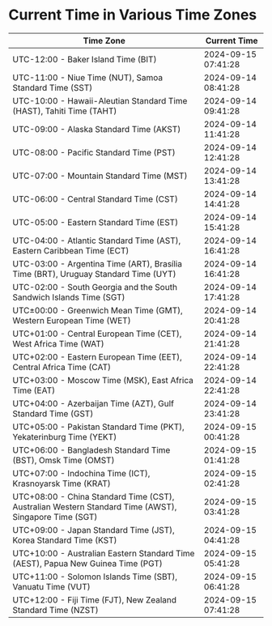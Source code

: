 # Current Time in Various Time Zones

| Time Zone | Current Time |
|-----------|--------------|
| UTC-12:00 - Baker Island Time (BIT) | 2024-09-15 07:41:28 |
| UTC-11:00 - Niue Time (NUT), Samoa Standard Time (SST) | 2024-09-14 08:41:28 |
| UTC-10:00 - Hawaii-Aleutian Standard Time (HAST), Tahiti Time (TAHT) | 2024-09-14 09:41:28 |
| UTC-09:00 - Alaska Standard Time (AKST) | 2024-09-14 11:41:28 |
| UTC-08:00 - Pacific Standard Time (PST) | 2024-09-14 12:41:28 |
| UTC-07:00 - Mountain Standard Time (MST) | 2024-09-14 13:41:28 |
| UTC-06:00 - Central Standard Time (CST) | 2024-09-14 14:41:28 |
| UTC-05:00 - Eastern Standard Time (EST) | 2024-09-14 15:41:28 |
| UTC-04:00 - Atlantic Standard Time (AST), Eastern Caribbean Time (ECT) | 2024-09-14 16:41:28 |
| UTC-03:00 - Argentina Time (ART), Brasília Time (BRT), Uruguay Standard Time (UYT) | 2024-09-14 16:41:28 |
| UTC-02:00 - South Georgia and the South Sandwich Islands Time (SGT) | 2024-09-14 17:41:28 |
| UTC±00:00 - Greenwich Mean Time (GMT), Western European Time (WET) | 2024-09-14 20:41:28 |
| UTC+01:00 - Central European Time (CET), West Africa Time (WAT) | 2024-09-14 21:41:28 |
| UTC+02:00 - Eastern European Time (EET), Central Africa Time (CAT) | 2024-09-14 22:41:28 |
| UTC+03:00 - Moscow Time (MSK), East Africa Time (EAT) | 2024-09-14 22:41:28 |
| UTC+04:00 - Azerbaijan Time (AZT), Gulf Standard Time (GST) | 2024-09-14 23:41:28 |
| UTC+05:00 - Pakistan Standard Time (PKT), Yekaterinburg Time (YEKT) | 2024-09-15 00:41:28 |
| UTC+06:00 - Bangladesh Standard Time (BST), Omsk Time (OMST) | 2024-09-15 01:41:28 |
| UTC+07:00 - Indochina Time (ICT), Krasnoyarsk Time (KRAT) | 2024-09-15 02:41:28 |
| UTC+08:00 - China Standard Time (CST), Australian Western Standard Time (AWST), Singapore Time (SGT) | 2024-09-15 03:41:28 |
| UTC+09:00 - Japan Standard Time (JST), Korea Standard Time (KST) | 2024-09-15 04:41:28 |
| UTC+10:00 - Australian Eastern Standard Time (AEST), Papua New Guinea Time (PGT) | 2024-09-15 05:41:28 |
| UTC+11:00 - Solomon Islands Time (SBT), Vanuatu Time (VUT) | 2024-09-15 06:41:28 |
| UTC+12:00 - Fiji Time (FJT), New Zealand Standard Time (NZST) | 2024-09-15 07:41:28 |
